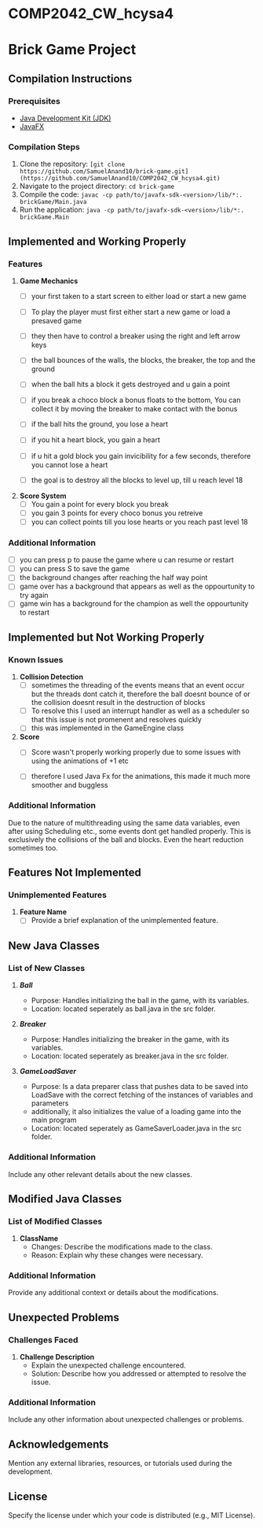﻿# COMP2042_CW_hcysa4
# Brick Game Project

## Compilation Instructions

### Prerequisites
- [Java Development Kit (JDK)](https://www.oracle.com/java/technologies/javase-downloads.html)
- [JavaFX](https://openjfx.io/)

### Compilation Steps
1. Clone the repository: `[git clone https://github.com/SamuelAnand10/brick-game.git](https://github.com/SamuelAnand10/COMP2042_CW_hcysa4.git)`
2. Navigate to the project directory: `cd brick-game`
3. Compile the code: `javac -cp path/to/javafx-sdk-<version>/lib/*:. brickGame/Main.java`
4. Run the application: `java -cp path/to/javafx-sdk-<version>/lib/*:. brickGame.Main`

## Implemented and Working Properly

### Features

1. **Game Mechanics**
   - [ ] your first taken to a start screen to either load or start a new game 
   - [ ] To play the player must first either start a new game or load a presaved game
   - [ ] they then have to control a breaker using the right and left arrow keys
   - [ ] the ball bounces of the walls, the blocks, the breaker, the top and the ground
   - [ ] when the ball hits a block it gets destroyed and u gain a point
   - [ ] if you break a choco block a bonus floats to the bottom, You can collect it by moving the breaker to make contact with the bonus
   - [ ] if the ball hits the ground, you lose a heart
   - [ ] if you hit a heart block, you gain a heart
   - [ ] if u hit a gold block you gain invicibility for a few seconds, therefore you cannot lose a heart
   - [ ] the goal is to destroy all the blocks to level up, till u reach level 18

   

2. **Score System** 
   - [ ] You gain a point for every block you break
   - [ ] you gain 3 points for every choco bonus you retreive
   - [ ] you can collect points till you lose hearts or you reach past level 18

### Additional Information
   - [ ] you can press p to pause the game where u can resume or restart
   - [ ] you can press S to save the game
   - [ ] the background changes after reaching the half way point
   - [ ] game over has a background that appears as well as the oppourtunity to try again
   - [ ] game win has  a background for the champion as well the oppourtunity to restart

## Implemented but Not Working Properly

### Known Issues

1. **Collision Detection**
   - [ ] sometimes the threading of the events means that an event occur but the threads dont catch it, therefore the ball doesnt bounce of or the collision doesnt result in the destruction of blocks
   - [ ] To resolve this I used an interrupt handler as well as a scheduler so that this issue is not promenent and resolves quickly
   - [ ] this was implemented in the GameEngine class

2. **Score**
   - [ ] Score wasn't properly working properly due to some issues with using the animations of +1 etc
   - [ ] therefore I used Java Fx for the animations, this made it much more smoother and buggless
         

### Additional Information
Due to the nature of multithreading using the same data variables, even after using Scheduling etc., some events dont get handled properly.
This is exclusively the collisions of the ball and blocks. Even the heart reduction sometimes too.
## Features Not Implemented

### Unimplemented Features

1. **Feature Name**
   - [ ] Provide a brief explanation of the unimplemented feature.

## New Java Classes

### List of New Classes

1. *****Ball*****
   - Purpose: Handles initializing the ball in the game, with its variables.
   - Location: located seperately as ball.java in the src folder.

2. *****Breaker*****
   - Purpose: Handles initializing the breaker in the game, with its variables.
   - Location: located seperately as breaker.java in the src folder.
     
1. *****GameLoadSaver*****
   - Purpose: Is a data preparer class that pushes data to be saved into LoadSave with the correct fetching of the instances of variables and parameters
   - additionally, it also initializes the value of a loading game into the main program
   - Location: located seperately as GameSaverLoader.java in the src folder.

### Additional Information

Include any other relevant details about the new classes.

## Modified Java Classes

### List of Modified Classes

1. **ClassName**
   - Changes: Describe the modifications made to the class.
   - Reason: Explain why these changes were necessary.

### Additional Information

Provide any additional context or details about the modifications.

## Unexpected Problems

### Challenges Faced

1. **Challenge Description**
   - Explain the unexpected challenge encountered.
   - Solution: Describe how you addressed or attempted to resolve the issue.

### Additional Information

Include any other information about unexpected challenges or problems.

## Acknowledgements

Mention any external libraries, resources, or tutorials used during the development.

## License

Specify the license under which your code is distributed (e.g., MIT License).
